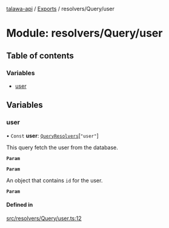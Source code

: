 [talawa-api](../README.md) / [Exports](../modules.md) / resolvers/Query/user

# Module: resolvers/Query/user

## Table of contents

### Variables

- [user](resolvers_Query_user.md#user)

## Variables

### user

• `Const` **user**: [`QueryResolvers`](types_generatedGraphQLTypes.md#queryresolvers)[``"user"``]

This query fetch the user from the database.

**`Param`**

**`Param`**

An object that contains `id` for the user.

**`Param`**

#### Defined in

[src/resolvers/Query/user.ts:12](https://github.com/PalisadoesFoundation/talawa-api/blob/362768f/src/resolvers/Query/user.ts#L12)
